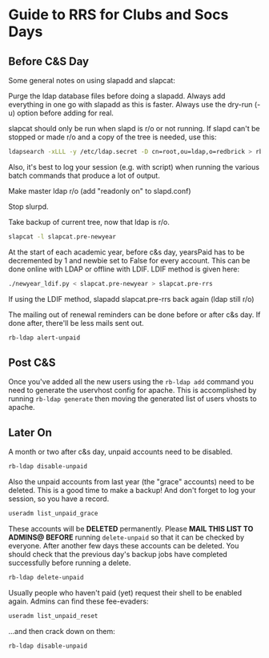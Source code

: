 # Guide to RRS for Clubs and Socs Days

## Before C&S Day

Some general notes on using slapadd and slapcat:

Purge the ldap database files before doing a slapadd. Always add everything in
one go with slapadd as this is faster. Always use the dry-run (-u) option before
adding for real.

slapcat should only be run when slapd is r/o or not running. If slapd can't be
stopped or made r/o and a copy of the tree is needed, use this:

```bash
ldapsearch -xLLL -y /etc/ldap.secret -D cn=root,ou=ldap,o=redbrick > rb.ldif
```

Also, it's best to log your session (e.g. with script) when running the various
batch commands that produce a lot of output.

Make master ldap r/o (add "readonly on" to slapd.conf)

Stop slurpd.

Take backup of current tree, now that ldap is r/o.

```bash
slapcat -l slapcat.pre-newyear
```

At the start of each academic year, before c&s day, yearsPaid has to be
decremented by 1 and newbie set to False for every account. This can be done
online with LDAP or offline with LDIF. LDIF method is given here:

```bash
./newyear_ldif.py < slapcat.pre-newyear > slapcat.pre-rrs
```

If using the LDIF method, slapadd slapcat.pre-rrs back again (ldap still r/o)

The mailing out of renewal reminders can be done before or after c&s day. If
done after, there'll be less mails sent out.

```bash
rb-ldap alert-unpaid
```

## Post C&S

Once you've added all the new users using the `rb-ldap add` command you need to generate the uservhost config for apache.
This is accomplished by running `rb-ldap generate` then moving the generated list of users vhosts to apache.

## Later On

A month or two after c&s day, unpaid accounts need to be disabled.

```bash
rb-ldap disable-unpaid
```

Also the unpaid accounts from last year (the "grace" accounts) need to be
deleted. This is a good time to make a backup! And don't forget to log your
session, so you have a record.

```bash
useradm list_unpaid_grace
```

These accounts will be **DELETED** permanently. Please **MAIL THIS LIST TO
ADMINS@ BEFORE** running `delete-unpaid` so that it can be checked by everyone.
After another few days these accounts can be deleted. You should check that the
previous day's backup jobs have completed successfully before running a delete.

```bash
rb-ldap delete-unpaid
```

Usually people who haven't paid (yet) request their shell to be enabled again.
Admins can find these fee-evaders:

```bash
useradm list_unpaid_reset
```

...and then crack down on them:

```bash
rb-ldap disable-unpaid
```
